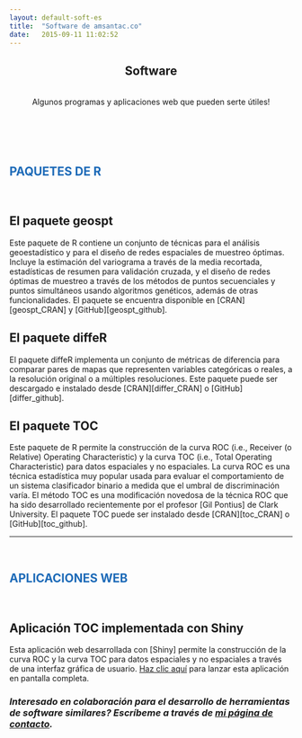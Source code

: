```yaml
---
layout: default-soft-es
title:  "Software de amsantac.co"
date:   2015-09-11 11:02:52
---
```

<header>
<h2>Software</h2>
<br>
<span class="byline">Algunos programas y aplicaciones web que pueden serte útiles!</span>
</header>
<br>
<h2 style= "color:#1e6bb8">PAQUETES DE R</h2>
<br>

## El paquete geospt
<p></p>
Este paquete de R contiene un conjunto de técnicas para el análisis geoestadístico y para el diseño de redes espaciales de muestreo óptimas. Incluye la estimación del variograma a través de la media recortada, estadísticas de resumen para validación cruzada, y el diseño de redes óptimas de muestreo a través de los métodos de puntos secuenciales y puntos simultáneos usando algoritmos genéticos, además de otras funcionalidades. El paquete se encuentra disponible en [CRAN][geospt_CRAN] y [GitHub][geospt_github]. 

<br>

## El paquete diffeR
<p></p>
El paquete diffeR implementa un conjunto de métricas de diferencia para comparar pares de mapas que representen variables categóricas o reales, a la resolución original o a múltiples resoluciones. Este paquete puede ser descargado e instalado desde [CRAN][differ_CRAN] o [GitHub][differ_github]. 

<br>

## El paquete TOC
<p></p>
Este paquete de R permite la construcción de la curva ROC (i.e., Receiver (o Relative) Operating Characteristic) y la curva TOC (i.e., Total Operating Characteristic) para datos espaciales y no espaciales. La curva ROC es una técnica estadística muy popular usada para evaluar el comportamiento de un sistema clasificador binario a medida que el umbral de discriminación varía. El método TOC es una modificación novedosa de la técnica ROC que ha sido desarrollado recientemente por el profesor [Gil Pontius] de Clark University. El paquete TOC puede ser instalado desde [CRAN][toc_CRAN] o [GitHub][toc_github].

<br>
<hr>
<br>
<h2 style= "color:#1e6bb8">APLICACIONES WEB</h2>
<br>

## Aplicación TOC implementada con Shiny
<p></p>
Esta aplicación web desarrollada con [Shiny] permite la construcción de la curva ROC y la curva TOC para datos espaciales y no espaciales a través de una interfaz gráfica de usuario. <a href="https://amsantac.shinyapps.io/TOCapp" target="_blank">Haz clic aquí</a> para lanzar esta aplicación en pantalla completa.

<!--
<br>
## Aplicación de Los Llanos implementada con Google Earth Engine
<br>
Esta aplicación muestra imágenes Landsat (Landsat 5 TM, Landsat 7 ETM+ y Landsat 8 OLI) en composición de falso color (RGB: infrarrojo cercano/ infrarrojo de onda corta/ rojo) desde el año 2000 hasta el año 2014 para la ecoregión tropical conocida como Los Llanos localizada en Colombia, Suramérica. Las nubes y las líneas sin informacion producidas por la falla del Scan Line Corrector (SLC-off) en las imágenes de Landsat 7 ETM+ han sido enmascaradas y rellenadas siguiendo una metodología basada en una composición anual de máximo NDVI. Esta aplicación está implementada con [Google Earth Engine]. <a href="https://llanos-app-v2.appspot.com/" target="_blank">Haz clic aquí</a> para lanzar la aplicación en pantalla completa (puede tomar alrededor de 20 segundos para cargar).
-->

<br>

### *Interesado en colaboración para el desarrollo de herramientas de software similares? Escríbeme a través de [mi página de contacto].*


[geospt_CRAN]: http://cran.r-project.org/web/packages/geospt/
[geospt_github]: https://github.com/amsantac/geospt
[differ_CRAN]: http://cran.r-project.org/web/packages/diffeR/
[differ_github]: https://github.com/amsantac/diffeR
[toc_CRAN]: http://cran.r-project.org/web/packages/TOC/
[toc_github]: https://github.com/amsantac/TOC
[Gil Pontius]: http://www.clarku.edu/~rpontius/
[Google Earth Engine]: https://earthengine.google.org
[mi página de contacto]: /es/contact.html
[Shiny]: http://shiny.rstudio.com/

